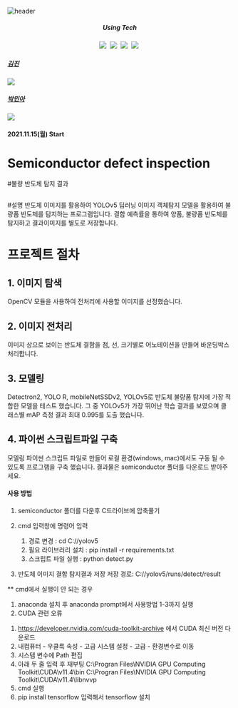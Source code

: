 ![header](https://capsule-render.vercel.app/api?type=waving&color=random&text=반도체_불량검출&animation=fadeIn&fontColor=B5B5B6)

<h5 align='center'> Using Tech </h5>

<p align='center'>
  <img src="https://img.shields.io/badge/Python-3766AB?style=flat-square&logo=Python&logoColor=white"/></a>&nbsp
  <img src="https://img.shields.io/badge/Jupyter-F37626?style=flat-square&logo=Jupyter&logoColor=white"/></a>&nbsp
  <img src="https://img.shields.io/badge/Colab-F9AB00?style=flat-square&logo=Google Colab&logoColor=white"/></a>&nbsp
  <img src="https://img.shields.io/badge/Numpy-013243?style=flat-square&logo=Numpy&logoColor=white"/></a>&nbsp
</p>



##### [김진](https://github.com/rumcrush)
![](https://github-profile-summary-cards.vercel.app/api/cards/profile-details?username=rumcrush&theme=monokai)

##### [박민아](https://github.com/parkmina365)
![](https://github-profile-summary-cards.vercel.app/api/cards/profile-details?username=parkmina365&theme=monokai)


#### 2021.11.15(월) Start

# Semiconductor defect inspection

#불량 반도체 탐지 결과
<p align='center'>
    <img scr="https://imgur.com/70NbjpA">
</p>

#설명 
반도체 이미지를 활용하여 YOLOv5 딥러닝 이미지 객체탐지 모델을 활용하여 불량품 반도체를 탐지하는 프로그램입니다. 결함 예측률을 통하여 양품, 불량품 반도체를 탐지하고 결과이미지를 별도로 저장합니다.

# 프로젝트 절차 
## 1. 이미지 탐색
OpenCV 모듈을 사용하여 전처리에 사용할 이미지를 선정했습니다.

## 2. 이미지 전처리
이미지 상으로 보이는 반도체 결함을 점, 선, 크기별로 어노테이션을 만들어 바운딩박스 처리합니다. 

## 3. 모델링
Detectron2, YOLO R, mobileNetSSDv2, YOLOv5로 반도체 불량품 탐지에 가장 적합한 모델을 테스트 했습니다.
그 중 YOLOv5가 가장 뛰어난 학습 결과를 보였으며
클래스별 mAP 측정 결과 최대 0.995를 도출 했습니다.

## 4. 파이썬 스크립트파일 구축 
모델링 파이썬 스크립트 파일로 만들어 로컬 환경(windows, mac)에서도 구동 될 수 있도록 프로그램을 구축 했습니다.
결과물은 semiconductor 폴더를 다운로드 받아주세요.

#### 사용 방법 
1. semiconductor 폴더를 다운후 C드라이브에 압축풀기

2. cmd 입력창에 명령어 입력
 	1) 경로 변경 : cd C://yolov5
 	2) 필요 라이브러리 설치 : pip install -r requirements.txt
 	3) 스크립트 파일 실행 : python detect.py 

3. 반도체 이미지 결함 탐지결과 저장
저장 경로: C://yolov5/runs/detect/result

** cmd에서 실행이 안 되는 경우 
1. anaconda 설치 후 anaconda prompt에서 사용방법 1-3까지 실행 
2. CUDA 관련 오류
  1) https://developer.nvidia.com/cuda-toolkit-archive 에서 CUDA 최신 버전 다운로드 
  2) 내컴퓨터 - 우클륵 속성 - 고급 시스템 설정 - 고급 - 환경변수로 이동 
  3) 시스템 변수에 Path 편집 
  4) 아래 두 줄 입력 후 재부팅 
      C:\Progran Files\NVIDIA GPU Computing Toolkit\CUDA\v11.4\bin
      C:\Progran Files\NVIDIA GPU Computing Toolkit\CUDA\v11.4\libnvvp
  5) cmd 실행 
  6) pip install tensorflow 입력해서 tensorflow 설치    
